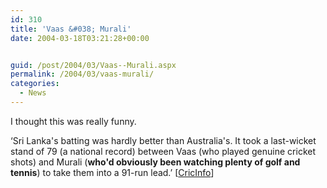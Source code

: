 ```yaml
---
id: 310
title: 'Vaas &#038; Murali'
date: 2004-03-18T03:21:28+00:00


guid: /post/2004/03/Vaas--Murali.aspx
permalink: /2004/03/vaas-murali/
categories:
  - News
---
```

<body xmlns="http://www.w3.org/1999/xhtml">
    <div class="Section1">
        <p class="MsoNormal">
            I thought this was really funny.
        </p>
        <p class="MsoNormal">
            &lsquo;Sri Lanka's batting was hardly better than Australia's. It took a last-wicket
            stand of 79 (a national record) between Vaas (who played genuine cricket shots) and
            Murali (<b><span style='font-weight:bold'>who'd obviously been watching plenty of
            golf and tennis</span></b>) to take them into a 91-run lead.&rsquo; [<a href="http://www.cricinfo.com/">CricInfo</a>]
        </p>
    </div>
</body>